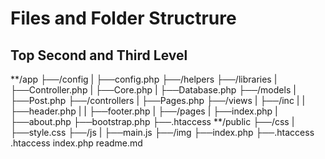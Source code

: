 # Files and Folder Structrure # 
## Top Second and Third Level ## 
**/app
    ├──/config
    |     ├──config.php
    ├──/helpers
    ├──/libraries
    |     ├──Controller.php
    |     ├──Core.php
    |     ├──Database.php
    ├──/models
    |     ├──Post.php
    ├──/controllers
    |     ├──Pages.php
    ├──/views
    |     ├──/inc
    |     |     ├──header.php
    |     |     ├──footer.php
    |     ├──/pages
    |           ├──index.php
    |           ├──about.php
    ├──bootstrap.php
    ├──.htaccess
**/public
    ├──/css
    |     ├──style.css
    ├──/js
    |     ├──main.js
    ├──/img
    ├──index.php
    ├──.htaccess
.htaccess
index.php
readme.md 
